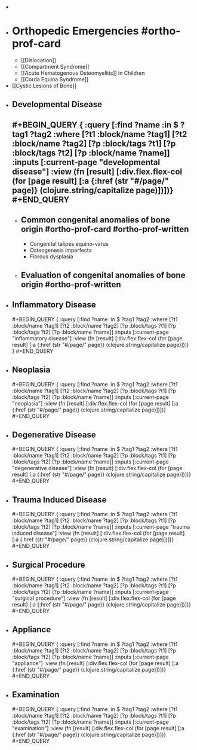 -
- # Orthopedic Emergencies #ortho-prof-card
	- [[Dislocation]]
	- [[Compartment Syndrome]]
	- [[Acute Hematogenous Osteomyelitis]]  in Children
	- [[Corda Equina Syndrome]]
- [[Cystic Lesions of Bone]]
- ## Developmental Disease
  #+BEGIN_QUERY
  {
  :query [:find ?name
     :in $ ?tag1 ?tag2
     :where
     [?t1 :block/name ?tag1]
     [?t2 :block/name ?tag2]
     [?p :block/tags ?t1]
     [?p :block/tags ?t2]
     [?p :block/name ?name]]
  :inputs [:current-page  "developmental disease"]
  :view (fn [result]
     [:div.flex.flex-col
      (for [page result]
        [:a {:href (str "#/page/" page)} (clojure.string/capitalize page)])])}
  #+END_QUERY
	-
	- ## Common congenital anomalies of bone origin #ortho-prof-card #ortho-prof-written
		- Congenital talipes equino-varus
		- Osteogenesis imperfecta
		- Fibrous dysplasia
	- ## Evaluation of congenital anomalies of bone origin #ortho-prof-written
- ## Inflammatory Disease
  #+BEGIN_QUERY
  {
  :query [:find ?name
       :in $ ?tag1 ?tag2
       :where
       [?t1 :block/name ?tag1]
       [?t2 :block/name ?tag2]
       [?p :block/tags ?t1]
       [?p :block/tags ?t2]
       [?p :block/name ?name]]
  :inputs [:current-page  "inflammatory disease"]
  :view (fn [result]
       [:div.flex.flex-col
        (for [page result]
          [:a {:href (str "#/page/" page)} (clojure.string/capitalize page)])])
  }
  #+END_QUERY
- ## Neoplasia
  #+BEGIN_QUERY
  {
  :query [:find ?name
     :in $ ?tag1 ?tag2
     :where
     [?t1 :block/name ?tag1]
     [?t2 :block/name ?tag2]
     [?p :block/tags ?t1]
     [?p :block/tags ?t2]
     [?p :block/name ?name]]
  :inputs [:current-page  "neoplasia"]
  :view (fn [result]
     [:div.flex.flex-col
      (for [page result]
        [:a {:href (str "#/page/" page)} (clojure.string/capitalize page)])])}
  #+END_QUERY
- ## Degenerative Disease
  #+BEGIN_QUERY
  {
  :query [:find ?name
     :in $ ?tag1 ?tag2
     :where
     [?t1 :block/name ?tag1]
     [?t2 :block/name ?tag2]
     [?p :block/tags ?t1]
     [?p :block/tags ?t2]
     [?p :block/name ?name]]
  :inputs [:current-page  "degenerative disease"]
  :view (fn [result]
     [:div.flex.flex-col
      (for [page result]
        [:a {:href (str "#/page/" page)} (clojure.string/capitalize page)])])}
  #+END_QUERY
- ## Trauma Induced Disease
  #+BEGIN_QUERY
  {
  :query [:find ?name
     :in $ ?tag1 ?tag2
     :where
     [?t1 :block/name ?tag1]
     [?t2 :block/name ?tag2]
     [?p :block/tags ?t1]
     [?p :block/tags ?t2]
     [?p :block/name ?name]]
  :inputs [:current-page  "trauma induced disease"]
  :view (fn [result]
     [:div.flex.flex-col
      (for [page result]
        [:a {:href (str "#/page/" page)} (clojure.string/capitalize page)])])}
  #+END_QUERY
- ## Surgical Procedure
  #+BEGIN_QUERY
  {
  :query [:find ?name
     :in $ ?tag1 ?tag2
     :where
     [?t1 :block/name ?tag1]
     [?t2 :block/name ?tag2]
     [?p :block/tags ?t1]
     [?p :block/tags ?t2]
     [?p :block/name ?name]]
  :inputs [:current-page  "surgical procedure"]
  :view (fn [result]
     [:div.flex.flex-col
      (for [page result]
        [:a {:href (str "#/page/" page)} (clojure.string/capitalize page)])])}
  #+END_QUERY
- ## Appliance
  #+BEGIN_QUERY
  {
  :query [:find ?name
     :in $ ?tag1 ?tag2
     :where
     [?t1 :block/name ?tag1]
     [?t2 :block/name ?tag2]
     [?p :block/tags ?t1]
     [?p :block/tags ?t2]
     [?p :block/name ?name]]
  :inputs [:current-page "appliance"]
  :view (fn [result]
     [:div.flex.flex-col
      (for [page result]
        [:a {:href (str "#/page/" page)} (clojure.string/capitalize page)])])}
  #+END_QUERY
- ## Examination
  #+BEGIN_QUERY
  {
  :query [:find ?name
   :in $ ?tag1 ?tag2
   :where
   [?t1 :block/name ?tag1]
   [?t2 :block/name ?tag2]
   [?p :block/tags ?t1]
   [?p :block/tags ?t2]
   [?p :block/name ?name]]
  :inputs [:current-page "examination"]
  :view (fn [result]
   [:div.flex.flex-col
    (for [page result]
      [:a {:href (str "#/page/" page)} (clojure.string/capitalize page)])])}
  #+END_QUERY